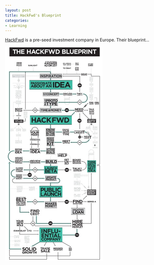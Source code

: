 ```yaml
---
layout: post
title: HackFwd's Blueprint
categories:
- Learning
---
```


[HackFwd](http://hackfwd.com/) is a pre-seed investment company in Europe. Their blueprint...

![](/img/hack-fwd-blueprint.jpg "hack-fwd-blueprint")
